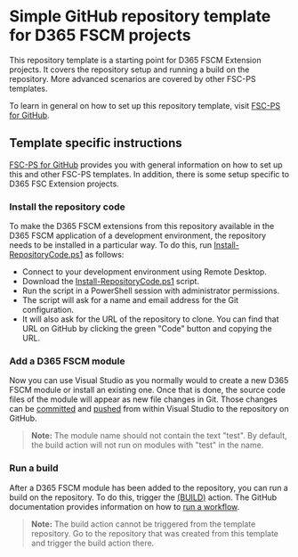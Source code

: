 # Simple GitHub repository template for D365 FSCM projects

This repository template is a starting point for D365 FSCM Extension projects. It covers the repository setup and running a build on the repository. More advanced scenarios are covered by other FSC-PS templates.

To learn in general on how to set up this repository template, visit [FSC-PS for GitHub](https://github.com/fscpscollaborative/fscps).

## Template specific instructions

[FSC-PS for GitHub](https://github.com/fscpscollaborative/fscps) provides you with general information on how to set up this and other FSC-PS templates. In addition, there is some setup specific to D365 FSC Extension projects. 

### Install the repository code

To make the D365 FSCM extensions from this repository available in the D365 FSCM application of a development environment, the repository needs to be installed in a particular way. To do this, run [Install-RepositoryCode.ps1](Install-RepositoryCode.ps1) as follows:
- Connect to your development environment using Remote Desktop.
- Download the [Install-RepositoryCode.ps1](Install-RepositoryCode.ps1) script.
- Run the script in a PowerShell session with administrator permissions.
- The script will ask for a name and email address for the Git configuration.
- It will also ask for the URL of the repository to clone. You can find that URL on GitHub by clicking the green "Code" button and copying the URL.

### Add a D365 FSCM module

Now you can use Visual Studio as you normally would to create a new D365 FSCM module or install an existing one. Once that is done, the source code files of the module will appear as new file changes in Git. Those changes can be [committed](https://learn.microsoft.com/en-us/visualstudio/version-control/git-make-commit) and [pushed](https://learn.microsoft.com/en-us/visualstudio/version-control/git-push-remote) from within Visual Studio to the repository on GitHub.

> **Note:** The module name should not contain the text "test". By default, the build action will not run on modules with "test" in the name.

### Run a build

After a D365 FSCM module has been added to the repository, you can run a build on the repository. To do this, trigger the [(BUILD)](../../actions/workflows/build.yml) action. The GitHub documentation provides information on how to [run a workflow](https://docs.github.com/en/actions/using-workflows/manually-running-a-workflow?tool=webui).

> **Note:** The build action cannot be triggered from the template repository. Go to the repository that was created from this template and trigger the build action there.